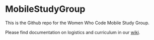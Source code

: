 # MobileStudyGroup
<p>This is the Github repo for the Women Who Code Mobile Study Group.</p>
<p>Please find documentation on logistics and curriculum in our <a href="https://github.com/WomenWhoCode/MobileStudyGroup/wiki"> wiki</a>.</p>
